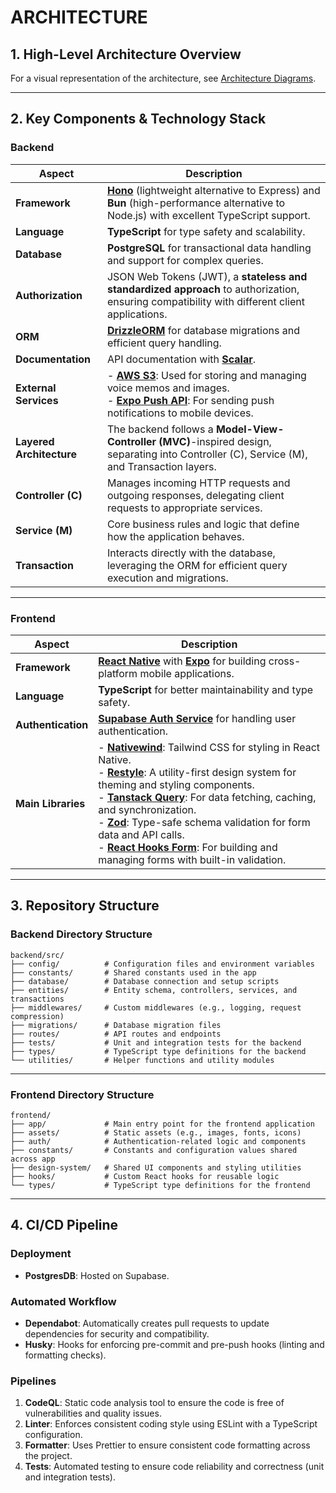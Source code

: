 # ARCHITECTURE

## 1. High-Level Architecture Overview

For a visual representation of the architecture, see [Architecture Diagrams](https://excalidraw.com/#json=JnQrQrEm9c-MgRECVfWH8,qKH-QGbm337kJHC99dp9LQ).

--- 

## 2. Key Components & Technology Stack

### Backend

| **Aspect**               | **Description**                                                                                                                                                  |
|--------------------------|------------------------------------------------------------------------------------------------------------------------------------------------------------------|
| **Framework**            | **[Hono](https://hono.dev/)** (lightweight alternative to Express) and **Bun** (high-performance alternative to Node.js) with excellent TypeScript support.                           |
| **Language**             | **TypeScript** for type safety and scalability.                                                                                                                   |
| **Database**             | **PostgreSQL** for transactional data handling and support for complex queries.                                                                                  |
| **Authorization**        | JSON Web Tokens (JWT), a **stateless and standardized approach** to authorization, ensuring compatibility with different client applications.                                             |
| **ORM**                  | **[DrizzleORM](https://orm.drizzle.team/docs/overview)** for database migrations and efficient query handling.                                                                                             |
| **Documentation**        | API documentation with **[Scalar](https://scalar.com/)**.                                                                                                                               |
| **External Services**    | - **[AWS S3](https://docs.aws.amazon.com/AmazonS3/latest/API/Welcome.html)**: Used for storing and managing voice memos and images.<br>- **[Expo Push API](https://docs.expo.dev/push-notifications/sending-notifications/)**: For sending push notifications to mobile devices.                     |
| **Layered Architecture** | The backend follows a **Model-View-Controller (MVC)**-inspired design, separating into Controller (C), Service (M), and Transaction layers.                      |
| **Controller (C)**       | Manages incoming HTTP requests and outgoing responses, delegating client requests to appropriate services.                                                       |
| **Service (M)**          | Core business rules and logic that define how the application behaves.                                                                                          |
| **Transaction**          | Interacts directly with the database, leveraging the ORM for efficient query execution and migrations.                                                           |                                                    |

-----

### Frontend

| **Aspect**            | **Description**                                                                                                                                          |
|-----------------------|----------------------------------------------------------------------------------------------------------------------------------------------------------|
| **Framework**         |**[React Native](https://reactnative.dev/docs/environment-setup)** with **[Expo](https://docs.expo.dev/guides/overview/)** for building cross-platform mobile applications.                                                                         |
| **Language**          | **TypeScript** for better maintainability and type safety.                                                                                              |
| **Authentication**    | **[Supabase Auth Service](https://supabase.com/docs/guides/auth)** for handling user authentication.                                                                                             |
| **Main Libraries**    | - **[Nativewind](https://www.nativewind.dev/)**: Tailwind CSS for styling in React Native.<br> - **[Restyle](https://shopify.github.io/restyle/fundamentals/)**: A utility-first design system for theming and styling components.<br> - **[Tanstack Query](https://tanstack.com/query/latest/docs/framework/react/quick-start)**: For data fetching, caching, and synchronization.<br> - **[Zod](https://zod.dev/)**: Type-safe schema validation for form data and API calls.<br> - **[React Hooks Form](https://react-hook-form.com/)**: For building and managing forms with built-in validation. |


--- 

## 3. Repository Structure

### Backend Directory Structure

```
backend/src/
├── config/          # Configuration files and environment variables
├── constants/       # Shared constants used in the app
├── database/        # Database connection and setup scripts
├── entities/        # Entity schema, controllers, services, and transactions
├── middlewares/     # Custom middlewares (e.g., logging, request compression)
├── migrations/      # Database migration files
├── routes/          # API routes and endpoints
├── tests/           # Unit and integration tests for the backend
├── types/           # TypeScript type definitions for the backend
└── utilities/       # Helper functions and utility modules
```
-----

### Frontend Directory Structure

```
frontend/
├── app/             # Main entry point for the frontend application
├── assets/          # Static assets (e.g., images, fonts, icons)
├── auth/            # Authentication-related logic and components
├── constants/       # Constants and configuration values shared across app
├── design-system/   # Shared UI components and styling utilities
├── hooks/           # Custom React hooks for reusable logic
└── types/           # TypeScript type definitions for the frontend
```

--- 

## 4. CI/CD Pipeline

### Deployment

- **PostgresDB**: Hosted on Supabase.

### Automated Workflow

- **Dependabot**: Automatically creates pull requests to update dependencies for security and compatibility.
- **Husky**: Hooks for enforcing pre-commit and pre-push hooks (linting and formatting checks).

### Pipelines

1. **CodeQL**: Static code analysis tool to ensure the code is free of vulnerabilities and quality issues.
2. **Linter**: Enforces consistent coding style using ESLint with a TypeScript configuration.
3. **Formatter**: Uses Prettier to ensure consistent code formatting across the project.
4. **Tests**: Automated testing to ensure code reliability and correctness (unit and integration tests).
